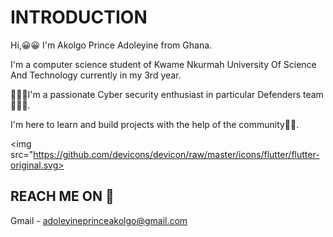 # INTRODUCTION
Hi,😀😀 I'm Akolgo Prince Adoleyine from Ghana.

I'm a computer science student of Kwame Nkurmah University Of Science And Technology currently in my 3rd year.

🧑🏽‍💻I'm a passionate Cyber security enthusiast in particular Defenders team🧑🏽‍💻.

I'm here to learn and build projects with the help of the community🫡🫡.

<img src="https://github.com/devicons/devicon/raw/master/icons/flutter/flutter-original.svg>

## REACH ME ON 🔗

Gmail - adoleyineprinceakolgo@gmail.com
